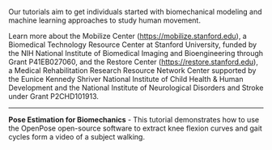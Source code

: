 Our tutorials aim to get individuals started with biomechanical modeling and machine learning approaches to study human movement. 

Learn more about the Mobilize Center (https://mobilize.stanford.edu), a Biomedical Technology Resource Center at Stanford University, funded by the NIH National Institute of Biomedical Imaging and Bioengineering through Grant P41EB027060, and the Restore Center (https://restore.stanford.edu), a Medical Rehabilitation Research Resource Network Center supported by the Eunice Kennedy Shriver National Institute of Child Health & Human Development and the National Institute of Neurological Disorders and Stroke under Grant P2CHD101913.

------------------------------------------------------------------------------------------------------

<b>Pose Estimation for Biomechanics</b> - This tutorial demonstrates how to use the OpenPose open-source software to extract knee flexion curves and gait cycles form a video of a
subject walking.
